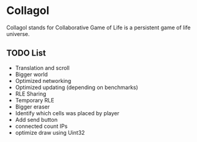 # Collagol

Collagol stands for Collaborative Game of Life is a persistent game of life universe.  


## TODO List

 * Translation and scroll
 * Bigger world
 * Optimized networking
 * Optimized updating (depending on benchmarks)
 * RLE Sharing
 * Temporary RLE
 * Bigger eraser
 * Identify which cells was placed by player
 * Add send button
 * connected count IPs
 * optimize draw using Uint32 